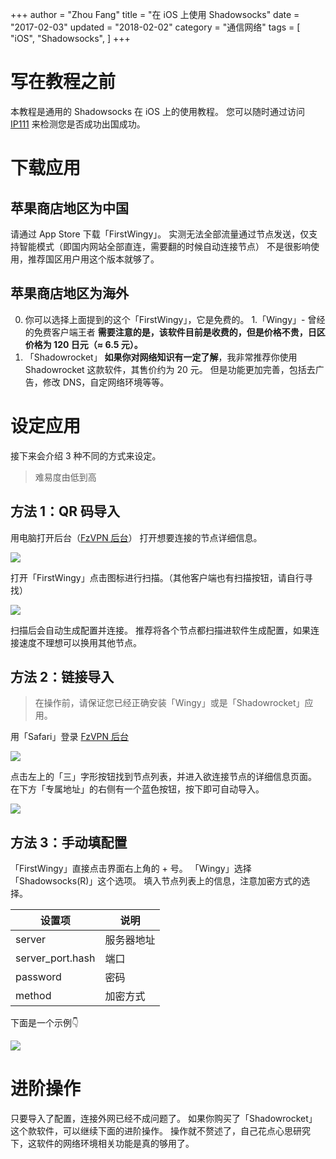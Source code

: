 +++
author = "Zhou Fang"
title = "在 iOS 上使用 Shadowsocks"
date = "2017-02-03"
updated = "2018-02-02"
category = "通信网络"
tags = [
    "iOS",
    "Shadowsocks",
]
+++

# 写在教程之前
本教程是通用的 Shadowsocks 在 iOS 上的使用教程。
您可以随时通过访问 [IP111](http://ip111.cn) 来检测您是否成功出国成功。

<!--more-->

# 下载应用
## 苹果商店地区为中国
请通过 App Store 下载「FirstWingy」。
实测无法全部流量通过节点发送，仅支持智能模式（即国内网站全部直连，需要翻的时候自动连接节点）
不是很影响使用，推荐国区用户用这个版本就够了。

## 苹果商店地区为海外
0. 你可以选择上面提到的这个「FirstWingy」，它是免费的。
1.「Wingy」- 曾经的免费客户端王者
**需要注意的是，该软件目前是收费的，但是价格不贵，日区价格为 120 日元（≈ 6.5 元）。**
2. 「Shadowrocket」
**如果你对网络知识有一定了解**，我非常推荐你使用 Shadowrocket 这款软件，其售价约为 20 元。
但是功能更加完善，包括去广告，修改 DNS，自定网络环境等等。

# 设定应用
接下来会介绍 3 种不同的方式来设定。

> 难易度由低到高
> 
## 方法 1：QR 码导入
用电脑打开后台（[FzVPN 后台](https://vpn.fang2hou.com/user/a>)）
打开想要连接的节点详细信息。

![](ss-ios-1.png)

打开「FirstWingy」点击图标进行扫描。（其他客户端也有扫描按钮，请自行寻找）

![](ss-ios-2.png)

扫描后会自动生成配置并连接。
推荐将各个节点都扫描进软件生成配置，如果连接速度不理想可以换用其他节点。

## 方法 2：链接导入
> 在操作前，请保证您已经正确安装「Wingy」或是「Shadowrocket」应用。

用「Safari」登录 [FzVPN 后台](https://vpn.fang2hou.com/user/a>)

![](ss-ios-3.png)

点击左上的「三」字形按钮找到节点列表，并进入欲连接节点的详细信息页面。
在下方「专属地址」的右侧有一个蓝色按钮，按下即可自动导入。

![](ss-ios-4.png)

## 方法 3：手动填配置</h3> 
「FirstWingy」直接点击界面右上角的 + 号。
「Wingy」选择「Shadowsocks(R)」这个选项。
填入节点列表上的信息，注意加密方式的选择。

| 设置项 | 说明 |
|--------|--------|
| server | 服务器地址 |
| server_port.hash | 端口 |
| password | 密码 |
| method | 加密方式 |

下面是一个示例👇

![](ss-ios-5.png)

# 进阶操作
只要导入了配置，连接外网已经不成问题了。
如果你购买了「Shadowrocket」这个款软件，可以继续下面的进阶操作。
操作就不赘述了，自己花点心思研究下，这软件的网络环境相关功能是真的够用了。